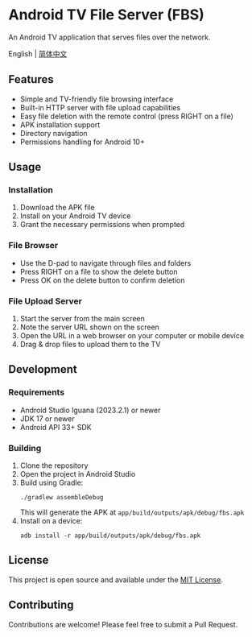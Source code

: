 # Android TV File Server (FBS)

An Android TV application that serves files over the network.

English | [简体中文](README.zh-CN.md)

## Features

- Simple and TV-friendly file browsing interface
- Built-in HTTP server with file upload capabilities
- Easy file deletion with the remote control (press RIGHT on a file)
- APK installation support
- Directory navigation
- Permissions handling for Android 10+

## Usage

### Installation

1. Download the APK file
2. Install on your Android TV device
3. Grant the necessary permissions when prompted

### File Browser

- Use the D-pad to navigate through files and folders
- Press RIGHT on a file to show the delete button
- Press OK on the delete button to confirm deletion

### File Upload Server

1. Start the server from the main screen
2. Note the server URL shown on the screen
3. Open the URL in a web browser on your computer or mobile device
4. Drag & drop files to upload them to the TV

## Development

### Requirements

- Android Studio Iguana (2023.2.1) or newer
- JDK 17 or newer
- Android API 33+ SDK

### Building

1. Clone the repository
2. Open the project in Android Studio
3. Build using Gradle:
   ```
   ./gradlew assembleDebug
   ```
   This will generate the APK at `app/build/outputs/apk/debug/fbs.apk`
4. Install on a device:
   ```
   adb install -r app/build/outputs/apk/debug/fbs.apk
   ```

## License

This project is open source and available under the [MIT License](LICENSE).

## Contributing

Contributions are welcome! Please feel free to submit a Pull Request. 